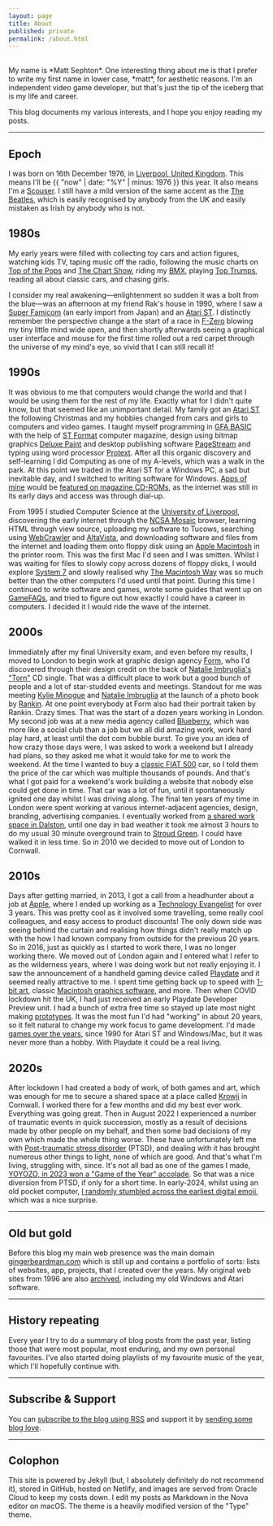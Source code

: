 ```yaml
---
layout: page
title: About
published: private
permalink: /about.html
---
```


<br>
My name is *Matt Sephton*. One interesting thing about me is that I prefer to write my first name in lower case, *matt*, for aesthetic reasons. I'm an independent video game developer, but that's just the tip of the iceberg that is my life and career.

This blog documents my various interests, and I hope you enjoy reading my posts.

----

## Epoch

I was born on 16th December 1976, in [Liverpool, United Kingdom](https://en.wikipedia.org/wiki/Liverpool). This means I'll be {{ "now" | date: "%Y" | minus: 1976 }} this year. It also means I'm a [Scouser](https://en.wikipedia.org/wiki/Scouse). I still have a mild version of the same accent as the [The Beatles](https://en.wikipedia.org/wiki/The_Beatles), which is easily recognised by anybody from the UK and easily mistaken as Irish by anybody who is not.

## 1980s

My early years were filled with collecting toy cars and action figures, watching kids TV, taping music off the radio, following the music charts on [Top of the Pops](https://en.wikipedia.org/wiki/Top_of_the_Pops) and [The Chart Show](https://en.wikipedia.org/wiki/The_Chart_Show), riding my [BMX](https://en.wikipedia.org/wiki/Puch#Puch_BMX), playing [Top Trumps](https://en.wikipedia.org/wiki/Top_Trumps), reading all about classic cars, and chasing girls.

I consider my real awakening—enlightenment so sudden it was a bolt from the blue—was an afternoon at my friend Rak's house in 1990, where I saw a [Super Famicom](https://en.wikipedia.org/wiki/Super_Famicom) (an early import from Japan) and an [Atari ST](https://en.wikipedia.org/wiki/Atari_ST). I distinctly remember the perspective change a the start of a race in [F-Zero](https://en.wikipedia.org/wiki/F-Zero_(video_game)) blowing my tiny little mind wide open, and then shortly afterwards seeing a graphical user interface and mouse for the first time rolled out a red carpet through the universe of my mind's eye, so vivid that I can still recall it!

## 1990s

It was obvious to me that computers would change the world and that I would be using them for the rest of my life. Exactly what for I didn't quite know, but that seemed like an unimportant detail. My family got an [Atari ST](https://en.wikipedia.org/wiki/Atari_ST) the following Christmas and my hobbies changed from cars and girls to computers and video games. I taught myself programming in [GFA BASIC](https://en.wikipedia.org/wiki/GFA_BASIC) with the help of [ST Format](https://en.wikipedia.org/wiki/ST_Format) computer magazine, design using bitmap graphics [Deluxe Paint](https://en.wikipedia.org/wiki/Deluxe_Paint#Atari_ST) and desktop publishing software [PageStream](https://en.wikipedia.org/wiki/PageStream) and typing using word processor [Protext](https://en.wikipedia.org/wiki/Protext_(Arnor)). After all this organic discovery and self-learning I did Computing as one of my A-levels, which was a walk in the park. At this point we traded in the Atari ST for a Windows PC, a sad but inevitable day, and I switched to writing software for Windows. [Apps of mine](https://www.gingerbeardman.com/archive/tektonix/) would be [featured on magazine CD-ROMs](https://www.gingerbeardman.com/archive/tektonix/featured.htm), as the internet was still in its early days and access was through dial-up.

From 1995 I studied Computer Science at the [University of Liverpool](https://www.csc.liv.ac.uk), discovering the early internet through the [NCSA Mosaic](https://en.wikipedia.org/wiki/NCSA_Mosaic) browser, learning HTML through view source, uploading my software to Tucows, searching using [WebCrawler](https://en.wikipedia.org/wiki/WebCrawler) and [AltaVista](https://en.wikipedia.org/wiki/AltaVista), and downloading software and files from the internet and loading them onto floppy disk using an [Apple Macintosh](https://en.wikipedia.org/wiki/Mac_(computer)) in the printer room. This was the first Mac I'd seen and I was smitten. Whilst I was waiting for files to slowly copy across dozens of floppy disks, I would explore [System 7](https://en.wikipedia.org/wiki/System_7) and slowly realised why [The Macintosh Way](https://en.wikipedia.org/wiki/The_Macintosh_Way) was so much better than the other computers I'd used until that point. During this time I continued to write software and games, wrote some guides that went up on [GameFAQs](https://www.gamefaqs.com), and tried to figure out how exactly I could have a career in computers. I decided it I would ride the wave of the internet.

## 2000s

Immediately after my final University exam, and even before my results, I moved to London to begin work at graphic design agency [Form](https://www.form.uk.com), who I'd discovered through their design credit on the back of [Natalie Imbruglia's "Torn"](https://en.wikipedia.org/wiki/Torn_(Natalie_Imbruglia)) CD single. That was a difficult place to work but a good bunch of people and a lot of star-studded events and meetings. Standout for me was meeting [Kylie Minogue](https://en.wikipedia.org/wiki/Kylie_Minogue) and [Natalie Imbruglia](https://en.wikipedia.org/wiki/Natalie_Imbruglia) at the launch of a photo book by [Rankin](https://en.wikipedia.org/wiki/Rankin). At one point everybody at Form also had their portrait taken by Rankin. Crazy times. That was the start of a dozen years working in London. My second job was at a new media agency called [Blueberry](https://www.campaignlive.co.uk/search/articles?KeyWords=blueberry.net), which was more like a social club than a job but we all did amazing work, work hard play hard, at least until the dot com bubble burst. To give you an idea of how crazy those days were, I was asked to work a weekend but I already had plans, so they asked me what it would take for me to work the weekend. At the time I wanted to buy a [classic FIAT 500](https://en.wikipedia.org/wiki/Fiat_500#500_L_or_Lusso_(1968—1972)) car, so I told them the price of the car which was multiple thousands of pounds. And that's what I got paid for a weekend's work building a website that nobody else could get done in time. That car was a lot of fun, until it spontaneously ignited one day whilst I was driving along. The final ten years of my time in London were spent working at various internet-adjacent agencies, design, branding, advertising companies. I eventually worked from [a shared work space in Dalston](https://hirespace.com/Spaces/London/191103/Dalston-Roofpark/FH3/Pop-Up), until one day in bad weather it took me almost 3 hours to do my usual 30 minute overground train to [Stroud Green](https://en.wikipedia.org/wiki/Stroud_Green). I could have walked it in less time. So in 2010 we decided to move out of London to Cornwall.

## 2010s

Days after getting married, in 2013, I got a call from a headhunter about a job at [Apple](https://www.apple.com/uk/), where I ended up working as a [Technology Evangelist](https://www.linkedin.com/in/mattsephton/) for over 3 years. This was pretty cool as it involved some travelling, some really cool colleagues, and easy access to product discounts! The only down side was seeing behind the curtain and realising how things didn't really match up with the how I had known company from outside for the previous 20 years. So in 2016, just as quickly as I started to work there, I was no longer working there. We moved out of London again and I entered what I refer to as the wilderness years, where I was doing work but not really enjoying it. I saw the announcement of a handheld gaming device called [Playdate](https://play.date) and it seemed really attractive to me. I spent time getting back up to speed with [1-bit art](/tag/1bit), classic [Macintosh graphics software](/tag/deneba), and more. Then when COVID lockdown hit the UK, I had just received an early Playdate Developer Preview unit. I had a bunch of extra free time so stayed up late most night making [prototypes](/tag/playdate). It was the most fun I'd had "working" in about 20 years, so it felt natural to change my work focus to game development. I'd made [games over the years](https://gingerbeardman.itch.io/wire-hang-redux), since 1990 for Atari ST and Windows/Mac, but it was never more than a hobby. With Playdate it could be a real living.

## 2020s

After lockdown I had created a body of work, of both games and art, which was enough for me to secure a shared space at a place called [Krowji](https://www.krowji.org.uk) in Cornwall. I worked there for a few months and did my best ever work. Everything was going great. Then in August 2022 I experienced a number of traumatic events in quick succession, mostly as a result of decisions made by other people on my behalf, and then some bad decisions of my own which made the whole thing worse. These have unfortunately left me with [Post-traumatic stress disorder](https://en.wikipedia.org/wiki/Post-traumatic_stress_disorder) (PTSD), and dealing with it has brought numerous other things to light, none of which are good. And that's what I'm living, struggling with, since. It's not all bad as one of the games I made, [YOYOZO, in 2023 won a "Game of the Year" accolade](/2023/11/21/yoyozo-how-i-made-a-playdate-game-in-39kb/). So that was a nice diversion from PTSD, if only for a short time. In early-2024, whilst using an old pocket computer, [I randomly stumbled across the earliest digital emoji](/2024/05/10/emoji-history-the-missing-years/), which was a nice surprise.

----

## Old but gold

Before this blog my main web presence was the main domain [gingerbeardman.com](https://www.gingerbeardman.com) which is still up and contains a portfolio of sorts: lists of websites, app, projects, that I created over the years. My original web sites from 1996 are also [archived](https://www.gingerbeardman.com/archive/), including my old Windows and Atari software.

----

## History repeating

Every year I try to do a summary of blog posts from the past year, listing those that were most popular, most enduring, and my own personal favourites. I've also started doing playlists of my favourite music of the year, which I'll hopefully continue with.

----

## Subscribe & Support

You can [subscribe to the blog using RSS](/feed.xml) and support it by [sending some blog love](/support).

----

## Colophon

This site is powered by Jekyll (but, I absolutely definitely do not recommend it), stored in GitHub, hosted on Netlify, and images are served from Oracle Cloud to keep my costs down. I edit my posts as Markdown in the Nova editor on macOS. The theme is a heavily modified version of the "Type" theme.
